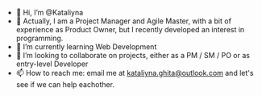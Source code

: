- 👋 Hi, I’m @Kataliyna
- 👀 Actually, I am a Project Manager and Agile Master, with a bit of experience as Product Owner, but I recently developed an interest in programming. 
- 🌱 I’m currently learning Web Development
- 💞️ I’m looking to collaborate on projects, either as a PM / SM / PO or as entry-level Developer
- 📫 How to reach me: email me at kataliyna.ghita@outlook.com and let's see if we can help eachother. 

<!---
Kataliyna/Kataliyna is a ✨ special ✨ repository because its `README.md` (this file) appears on your GitHub profile.
You can click the Preview link to take a look at your changes.
--->
